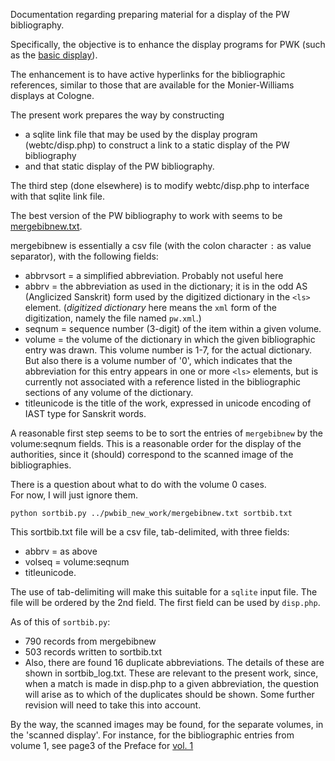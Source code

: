 
Documentation regarding preparing material for a display of the
PW bibliography.

Specifically, the objective is to enhance the display programs for PWK
 (such as the [basic display](http://www.sanskrit-lexicon.uni-koeln.de/scans/PWScan/2014/web/webtc/indexcaller.php)).

The enhancement is to have active hyperlinks for the bibliographic references,
similar to those that are available for the Monier-Williams displays at Cologne.

The present work prepares the way by constructing 
* a sqlite link file that may be used by the display program (webtc/disp.php) to
  construct a link to a static display of the PW bibliography
* and that static display of the PW bibliography.

The third step (done elsewhere) is to modify webtc/disp.php to interface
 with that sqlite link file.

The best version of the PW bibliography to work with seems to be 
 [mergebibnew.txt](https://github.com/sanskrit-lexicon/PWK/blob/master/pw_ls/pwbib/pwbib_new_work/mergebibnew.txt).

mergebibnew is essentially a csv file (with the colon character `:` as value separator), with the following fields:
* abbrvsort = a simplified abbreviation. Probably not useful here
* abbrv = the abbreviation as used in the dictionary; it is in the odd
  AS (Anglicized Sanskrit) form used by the digitized dictionary in the `<ls>`
  element.  (*digitized dictionary* here means the `xml` form of the 
  digitization, namely the file named `pw.xml`.)
* seqnum = sequence number (3-digit) of the item within a given volume.
* volume = the volume of the dictionary in which the given bibliographic entry
  was drawn.  This volume number is 1-7, for the actual dictionary.  But also
  there is a volume number of '0', which indicates that the abbreviation for
  this entry appears in one or more `<ls>` elements, but is currently
  not associated with a reference listed in the bibliographic sections of 
  any volume of the dictionary.
* titleunicode  is the title of the work, expressed in unicode encoding 
  of IAST type for Sanskrit words.

A reasonable first step seems to be to sort the entries of `mergebibnew`
by the volume:seqnum fields.  This is a reasonable order for the 
display of the authorities, since it (should) correspond to the scanned
image of the bibliographies.

There is a question about what to do with the volume 0 cases.  
For now, I will just ignore them. 

```
python sortbib.py ../pwbib_new_work/mergebibnew.txt sortbib.txt
```

This sortbib.txt file will be a csv file, tab-delimited, with three fields:
* abbrv = as above
* volseq = volume:seqnum
* titleunicode.

The use of tab-delimiting will make this suitable for a `sqlite` input file.
The file will be ordered by the 2nd field.
The first field can be used by `disp.php`.

As of this of `sortbib.py`:
* 790 records from mergebibnew
* 503 records written to sortbib.txt
* Also, there are found 16 duplicate abbreviations.  The details of these
  are shown in sortbib_log.txt.  These are relevant to the present work,
  since, when a match is made in disp.php to a given abbreviation, the
  question will arise as to which of the duplicates should be shown.
  Some further revision will need to take this into account.

By the way, the scanned images may be found, for the separate volumes,
in the 'scanned display'. For instance, for the bibliographic entries from
volume 1, see page3 of the Preface for
 [vol. 1](http://www.sanskrit-lexicon.uni-koeln.de/scans/PWScan/index.php?sfx=jpg&vol=1)

